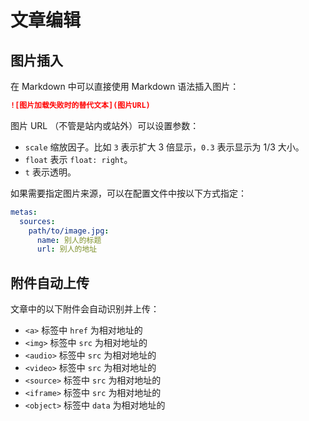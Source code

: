 # 文章编辑

## 图片插入

在 Markdown 中可以直接使用 Markdown 语法插入图片：

```markdown
![图片加载失败时的替代文本](图片URL)
```

图片 URL （不管是站内或站外）可以设置参数：

* `scale` 缩放因子。比如 `3` 表示扩大 3 倍显示，`0.3` 表示显示为 1/3 大小。
* `float` 表示 `float: right`。
* `t` 表示透明。

如果需要指定图片来源，可以在配置文件中按以下方式指定：

```yaml
metas:
  sources:
    path/to/image.jpg:
      name: 别人的标题
      url: 别人的地址
```

## 附件自动上传

文章中的以下附件会自动识别并上传：

* `<a>` 标签中 `href` 为相对地址的
* `<img>` 标签中 `src` 为相对地址的
* `<audio>` 标签中 `src` 为相对地址的
* `<video>` 标签中 `src` 为相对地址的
* `<source>` 标签中 `src` 为相对地址的
* `<iframe>` 标签中 `src` 为相对地址的
* `<object>` 标签中 `data` 为相对地址的
